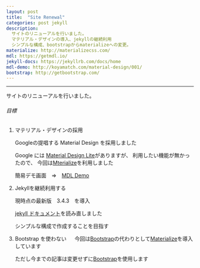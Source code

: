 ```yaml
---
layout: post
title:  "Site Renewal"
categories: post jekyll
description:
  サイトのリニューアルを行いました。
  マテリアル・デザインの導入、jekyllの継続利用
  シンプルな構成、bootstrapからmaterializeへの変更。 
materialize: http://materializecss.com/
mdl: https://getmdl.io/
jekyll-docs: https://jekyllrb.com/docs/home
mdl-demo: http://koyamatch.com/material-design/001/ 
bootstrap: http://getbootstrap.com/
---
```


----
サイトのリニューアルを行いました。

###### 目標

  1. マテリアル・デザインの採用

      Googleの提唱する Material Design を採用しました

      Google には [Material Design Lite]({{layout.mdl}})がありますが、
      利用したい機能が無かったので、
      今回は[Mterialize]({{layout.materialize}})を利用しました

      簡易デモ画面　⇒　[MDL Demo]({{layout.mdl-demo}})

  2. Jekyllを継続利用する

      現時点の最新版　3.4.3　を導入

      [jekyll ドキュメント]({{layout.jekyll-docs}})を読み直しました

      シンプルな構成で作成することを目指す

  3. Bootstrap を使わない
    　
      今回は[Bootstrap]({{layout.bootstrap}})の代わりとして[Materialize]({{layout.materialize}})を導入しています

      ただし今までの記事は変更せずに[Bootstrap]({{layout.bootstrap}})を使用します

<br><br><br><br>